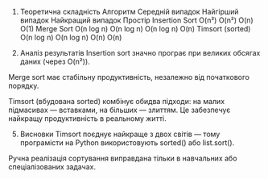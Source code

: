 1. Теоретична складність
Алгоритм	        Середній випадок	Найгірший випадок	Найкращий випадок	Простір
Insertion Sort	  O(n²)	            O(n²)	            O(n)	            O(1)
Merge Sort	      O(n log n)	      O(n log n)	      O(n log n)	      O(n)
Timsort (sorted)	O(n log n)	      O(n log n)	      O(n)	            O(n)

4. Аналіз результатів
Insertion sort значно програє при великих обсягах даних (через O(n²)).

Merge sort має стабільну продуктивність, незалежно від початкового порядку.

Timsort (вбудована sorted) комбінує обидва підходи: на малих підмасивах — вставками, на більших — злиттям. Це забезпечує найкращу продуктивність в реальному житті.

5. Висновки
Timsort поєднує найкраще з двох світів — тому програмісти на Python використовують sorted() або list.sort().

Ручна реалізація сортування виправдана тільки в навчальних або спеціалізованих задачах.

